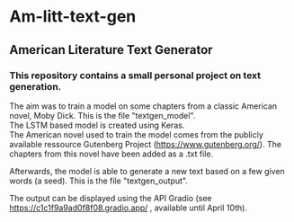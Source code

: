 # Am-litt-text-gen 
## American Literature Text Generator

### This repository contains a small personal project on text generation.

The aim was to train a model on some chapters from a classic American novel, Moby Dick. This is the file "textgen_model".
\
The LSTM based model is created using Keras.
\
The American novel used to train the model comes from the publicly available ressource Gutenberg Project (https://www.gutenberg.org/). 
The chapters from this novel have been added as a .txt file.

Afterwards, the model is able to generate a new text based on a few given words (a seed). This is the file "textgen_output".

The output can be displayed using the API Gradio (see https://c1c1f9a9ad0f8f08.gradio.app/ , available until April 10th).

